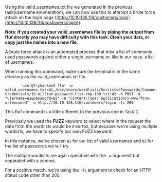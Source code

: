 
Using the valid_usernames.txt file we generated in the previous task(username enumeration), we can now use this to attempt a brute force attack on the login page ([http://10.10.138.116/customers/login](http://10.10.138.116/customers/login)).

**Note: If you created your valid_usernames file by piping the output from ffuf directly you may have difficulty with this task. Clean your data, or copy just the names into a new file.**

A brute force attack is an automated process that tries a list of commonly used passwords against either a single username or, like in our case, a list of usernames.

When running this command, make sure the terminal is in the same directory as the valid_usernames.txt file.

           `user@tryhackme$ ffuf -w valid_usernames.txt:W1,/usr/share/wordlists/SecLists/Passwords/Common-Credentials/10-million-password-list-top-100.txt:W2 -X POST -d "username=W1&password=W2" -H "Content-Type: application/x-www-form-urlencoded" -u http://10.10.138.116/customers/login -fc 200`

This ffuf command is a little different to the previous one in Task 2.

Previously we used the **FUZZ** keyword to select where in the request the data from the wordlists would be inserted, but because we're using multiple wordlists, we have to specify our own FUZZ keyword. 

In this instance, we've chosen `W1` for our list of valid usernames and `W2` for the list of passwords we will try. 

The multiple wordlists are again specified with the `-w` argument but separated with a comma.  

For a positive match, we're using the `-fc` argument to check for an HTTP status code other than 200.